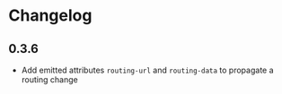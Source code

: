 # Changelog

## 0.3.6

- Add emitted attributes `routing-url` and `routing-data` to propagate a routing change 
